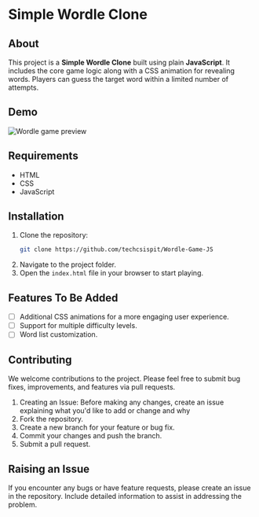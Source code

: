 # Simple Wordle Clone

## About
This project is a **Simple Wordle Clone** built using plain **JavaScript**. It includes the core game logic along with a CSS animation for revealing words. Players can guess the target word within a limited number of attempts.

## Demo
![Wordle game preview](https://miro.medium.com/max/796/0*RetBLVKkb5LQOMSj.gif)

## Requirements
- HTML
- CSS
- JavaScript

## Installation
1. Clone the repository:
   ```bash
   git clone https://github.com/techcsispit/Wordle-Game-JS
   ```
2. Navigate to the project folder.
3. Open the `index.html` file in your browser to start playing.

## Features To Be Added
- [ ] Additional CSS animations for a more engaging user experience.
- [ ] Support for multiple difficulty levels.
- [ ] Word list customization.

## Contributing
We welcome contributions to the project. Please feel free to submit bug fixes, improvements, and features via pull requests.

   1. Creating an Issue: Before making any changes, create an issue explaining what you'd like to add or change and why
   2. Fork the repository.
   3. Create a new branch for your feature or bug fix.
   4. Commit your changes and push the branch.
   5. Submit a pull request.

## Raising an Issue
If you encounter any bugs or have feature requests, please create an issue in the repository. Include detailed information to assist in addressing the problem.
